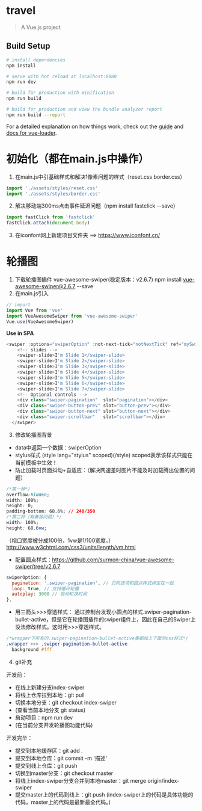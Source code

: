 # travel

> A Vue.js project

## Build Setup

``` bash
# install dependencies
npm install

# serve with hot reload at localhost:8080
npm run dev

# build for production with minification
npm run build

# build for production and view the bundle analyzer report
npm run build --report
```

For a detailed explanation on how things work, check out the [guide](http://vuejs-templates.github.io/webpack/) and [docs for vue-loader](http://vuejs.github.io/vue-loader).

# 初始化（都在main.js中操作）
1. 在main.js中引基础样式和解决1像素问题的样式（reset.css border.css）
```js
import './assets/styles/reset.css'
import './assets/styles/border.css'
```

2. 解决移动端300ms点击事件延迟问题（npm install fastclick --save）
```js
import fastClick from 'fastclick'
fastClick.attach(document.body)
```

3. 在iconfont网上新建项目文件夹 ==>
https://www.iconfont.cn/

# 轮播图
1. 下载轮播图插件 vue-awesome-swiper(稳定版本：v2.6.7) 
npm install vue-awesome-swiper@2.6.7 --save
2. 在main.js引入
```js
// import
import Vue from 'vue'
import VueAwesomeSwiper from 'vue-awesome-swiper'
Vue.use(VueAwesomeSwiper)
```
**Use in SPA**
```js
<swiper :options="swiperOption" :not-next-tick="notNextTick" ref="mySwiper">
    <!-- slides -->
    <swiper-slide>I'm Slide 1</swiper-slide>
    <swiper-slide>I'm Slide 2</swiper-slide>
    <swiper-slide>I'm Slide 3</swiper-slide>
    <swiper-slide>I'm Slide 4</swiper-slide>
    <swiper-slide>I'm Slide 5</swiper-slide>
    <swiper-slide>I'm Slide 6</swiper-slide>
    <swiper-slide>I'm Slide 7</swiper-slide>
    <!-- Optional controls -->
    <div class="swiper-pagination"  slot="pagination"></div>
    <div class="swiper-button-prev" slot="button-prev"></div>
    <div class="swiper-button-next" slot="button-next"></div>
    <div class="swiper-scrollbar"   slot="scrollbar"></div>
  </swiper>
```

3. 修改轮播图背景
* data中返回一个数据：swiperOption
* stylus样式 (style lang="stylus" scoped)(/style) scoped表示该样式只能在当前模板中生效！
* 防止加载时页面抖动+自适应：（解决网速差时图片不能及时加载腾出位置的问题）
```css
/*第一种*/
overflow:hidden;
width: 100%;
height: 0;
padding-bottom: 68.6%; // 240/350
/*第二种（有兼容问题）*/
width: 100%;
height: 68.6vw;
```
（视口宽度被分成100份，1vw是1/100宽度。）
http://www.w3chtml.com/css3/units/length/vm.html
* 配置圆点样式：https://github.com/surmon-china/vue-awesome-swiper/tree/v2.6.7
```js
swiperOption: {
  pagination: '.swiper-pagination', // 页码选项和圆点样式绑定在一起
  loop: true, // 支持循环轮播
  autoplay: 3000 // 自动轮换时间
},
```
* 用三箭头>>>穿透样式：
通过控制台发现小圆点的样式.swiper-pagination-bullet-active，但是它在轮播图插件的swiper组件上，因此在自己的Swiper上没法修改样式。这时用>>>穿透样式。
```css
/*wrapper下所有的.swiper-pagination-bullet-active类都加上下面的css样式*/
.wrapper >>> .swiper-pagination-bullet-active 
  background #fff
```

4. git补充

开发前：
- 在线上新建分支index-swiper
- 将线上仓库拉到本地：git pull
- 切换本地分支：git checkout index-swiper
- (查看当前本地分支 git status)
- 启动项目：npm run dev
- (在当前分支开发轮播图功能代码)

开发完毕：
- 提交到本地缓存区：git add .
- 提交到本地仓库：git commit -m '描述'
- 提交到线上仓库：git push
- 切换到master分支：git checkout master
- 将线上index-swiper分支合并到本地master：git merge origin/index-swiper
- 提交master上的代码到线上：git push
(index-swiper上的代码是具体功能的代码，master上的代码是最新最全代码。)



# 